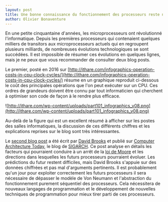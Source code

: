 ```yaml
---
layout: post
title: Une bonne connaissance du fonctionnement des processeurs reste nécessaire
author: Olivier Bonaventure
---
```


En une petite cinquantaine d'années, les microprocesseurs ont révolutionné l'informatique. Depuis les premières processeurs qui contenaient quelques milliers de transitors aux microprocesseurs actuels qui en regroupent plusieurs milliards, de nombreuses évolutions technologiques se sont succédées. Il est impossible de résumer ces évolutions en quelques lignes, mais je ne peux que vous recommander de consulter deux blog posts.

Le premier, posté en 2016 sur [http://ithare.com/infographics-operation-costs-in-cpu-clock-cycles/](http://ithare.com/infographics-operation-costs-in-cpu-clock-cycles/) résume en un graphique reproduit ci-dessous le coût des principales opérations que l'on peut exécuter sur un CPU. Ces ordres de grandeurs doivent être connu par tout informaticien qui cherchent à optimiser son code de façon à le rendre plus efficace.

![http://ithare.com/wp-content/uploads/part101_infographics_v08.png](http://ithare.com/wp-content/uploads/part101_infographics_v08.png)

Au-delà de la figure qui est un excellent résumé à afficher sur les postes des salles informatiques, la discussion de ces différents chiffres et les explications reprises sur le blog sont très intéressantes.

Le [second blog post](https://www.sigarch.org/whats-the-future-of-technology-scaling/) a été écrit par [David Brooks](http://www.eecs.harvard.edu/~dbrooks/) et publié sur [Computer Architecture Today](https://www.sigarch.org/blog/), le blog de [SIGARCH](https://www.sigarch.org). Ce post analyse en détails les facteurs qui pourraient conduire à un arrêt de la [loi de Moore](https://en.wikipedia.org/wiki/Moore%27s_law) et les directions dans lesquelles les futurs processeurs pourraient évoluer. Les prédictions du futur restent difficiles, mais David Brooks s'appuie sur des données chiffrées et pas mal d'arguments pertinents. Il est probablement qu'un jour pour exploiter correctement les futurs processeurs il sera nécessaire de dépasser le modèle de Von Neumann et l'abstraction du fonctionnement purement séquentiel des processeurs. Cela nécessitera de nouveaux langages de programmation et le développement de nouvelles techniques de programmation pour mieux tirer parti de ces processeurs.
